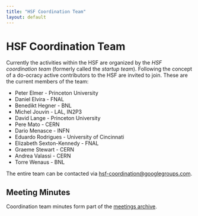 ```yaml
---
title: "HSF Coordination Team"
layout: default
---
```


# HSF Coordination Team

Currently the activities within the HSF are organized by the *HSF coordination team* (formerly called the *startup team*). Following the concept of a do-ocracy active contributors to the HSF are invited to join. These are the current members of the team:

 * Peter Elmer - Princeton University
 * Daniel Elvira - FNAL
 * Benedikt Hegner - BNL
 * Michel Jouvin - LAL, IN2P3
 * David Lange - Princeton University
 * Pere Mato - CERN
 * Dario Menasce - INFN
 * Eduardo Rodrigues - University of Cincinnati
 * Elizabeth Sexton-Kennedy - FNAL
 * Graeme Stewart - CERN
 * Andrea Valassi - CERN
 * Torre Wenaus - BNL

The entire team can be contacted via <hsf-coordination@googlegroups.com>.

## Meeting Minutes

Coordination team minutes form part of the [meetings archive](minutes.html).

